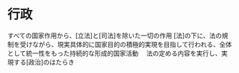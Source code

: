 # 行政
 すべての国家作用から、[立法]と[司法]を除いた一切の作用
 [法]の下に、法の規制を受けながら、現実具体的に国家目的の積極的実現を目指して行われる、全体として統一性をもった持続的な形成的国家活動
　法の定める内容を実行し、実現する[政治]のはたらき
